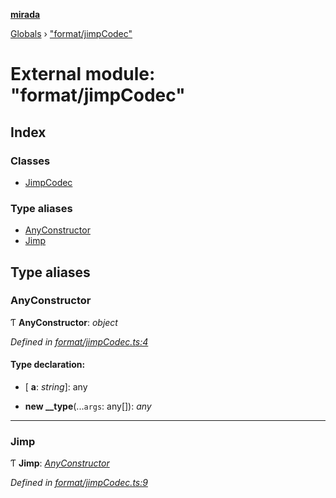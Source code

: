 **[mirada](../README.md)**

[Globals](../README.md) › ["format/jimpCodec"](_format_jimpcodec_.md)

# External module: "format/jimpCodec"

## Index

### Classes

* [JimpCodec](../classes/_format_jimpcodec_.jimpcodec.md)

### Type aliases

* [AnyConstructor](_format_jimpcodec_.md#anyconstructor)
* [Jimp](_format_jimpcodec_.md#jimp)

## Type aliases

###  AnyConstructor

Ƭ **AnyConstructor**: *object*

*Defined in [format/jimpCodec.ts:4](https://github.com/cancerberoSgx/mirada/blob/dd33d35/mirada/src/format/jimpCodec.ts#L4)*

#### Type declaration:

* \[ **a**: *string*\]: any

* **new __type**(...`args`: any[]): *any*

___

###  Jimp

Ƭ **Jimp**: *[AnyConstructor](_format_jimpcodec_.md#anyconstructor)*

*Defined in [format/jimpCodec.ts:9](https://github.com/cancerberoSgx/mirada/blob/dd33d35/mirada/src/format/jimpCodec.ts#L9)*